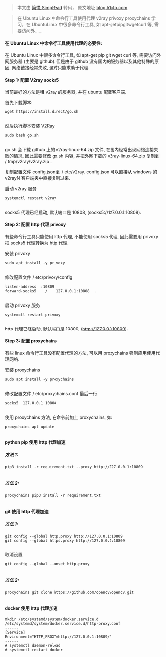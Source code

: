 > 本文由 [简悦 SimpRead](http://ksria.com/simpread/) 转码， 原文地址 [blog.51cto.com](https://blog.51cto.com/laok8/2609755)

> 在 Ubuntu Linux 中命令行工具使用代理 v2ray privoxy proxychains 学习，在 UbuntuLinux 中很多命令行工具, 如 apt-getpipgitwgetcurl 等, 需要访问外......

#### 在 Ubuntu Linux 中命令行工具使用代理的必要性:

在 Ubuntu Linux 中很多命令行工具, 如 apt-get pip git wget curl 等, 需要访问外网服务器 (主要是 github). 但是由于 github 没有国内的服务器以及其他特殊的原因, 网络链接经常失败, 这时只能求助于代理.

#### Step 1: 配置 V2ray socks5

当前最好的方法是租 v2ray 的服务器, 并在 ubuntu 配置客户端.

首先下载脚本:

```
wget https://install.direct/go.sh


```

然后执行脚本安装 V2Ray:

```
sudo bash go.sh


```

go.sh 会下载 github 上的 v2ray-linux-64.zip 文件, 在国内经常出现网络连接失败的情况, 因此需要修改 go.sh 内容, 并把外网下载的 v2ray-linux-64.zip 复制到 / tmp/v2ray/v2ray.zip .

复制配置文件 config.json 到 / etc/v2ray. config.json 可以直接从 windows 的 v2rayN 客户端夹中直接复制过来.

启动 v2ray 服务

```
systemctl restart v2ray


```

socks5 代理已经启动, 默认端口是 10808, (socks5://127.0.0.1:10808).

#### Step 2: 配置 http 代理 privoxy

有些命令行工具只能使用 http 代理, 不能使用 socks5 代理, 因此需要用 privoxy 把 socks5 代理转换为 http 代理.

安装 privoxy

```
sudo apt install -y privoxy


```

修改配置文件 / etc/privoxy/config

```
listen-address  :10809
forward-socks5    /    127.0.0.1:10808  .


```

启动 privoxy 服务

```
systemctl restart privoxy


```

http 代理已经启动, 默认端口是 10809, (http://127.0.0.1:10809).

#### Step 3: 配置 proxychains

有些 linux 命令行工具没有配置代理的方法, 可以用 proxychains 强制应用使用代理网络.

安装 proxychains

```
sudo apt install -y proxychains


```

修改配置文件 / etc/proxychains.conf 最后一行

```
socks5  127.0.0.1 10808


```

使用 proxychains 方法, 在命令前加上 proxychains, 如:

```
proxychains apt update


```

#### python pip 使用 http 代理加速

##### 方法 1:

```
pip3 install -r requirement.txt --proxy http://127.0.0.1:10809


```

##### 方法 2:

```
proxychains pip3 install -r requirement.txt


```

#### git 使用 http 代理加速

##### 方法 1:

```
git config --global http.proxy http://127.0.0.1:10809
git config --global https.proxy http://127.0.0.1:10809


```

取消设置

```
git config --global --unset http.proxy


```

##### 方法 2:

```
proxychains git clone https://github.com/opencv/opencv.git


```

#### docker 使用 http 代理加速

```
mkdir /etc/systemd/system/docker.service.d
/etc/systemd/system/docker.service.d/http-proxy.conf
------
[Service]
Environment="HTTP_PROXY=http://127.0.0.1:10809/"
------
# systemctl daemon-reload
# systemctl restart docker


```